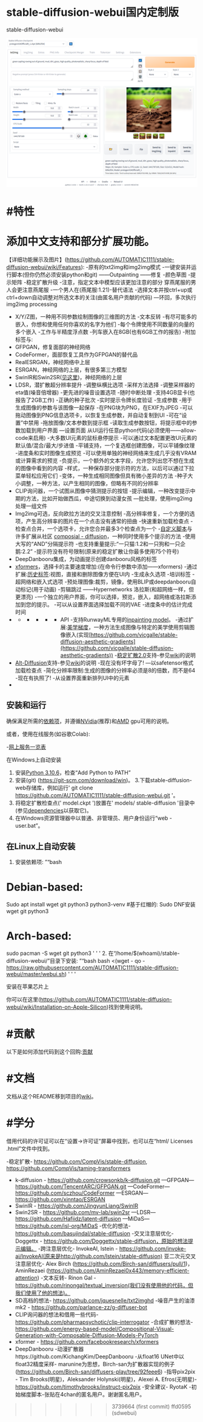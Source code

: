 # stable-diffusion-webui国内定制版
stable-diffusion-webui

![](screenshot.png)

# #特性
# 添加中文支持和部分扩展功能。
【详细功能展示及图片】(https://github.com/AUTOMATIC1111/stable-diffusion-webui/wiki/Features):
-原有的txt2img和img2img模式
-一键安装并运行脚本(但你仍然必须安装python和git)
——Outpainting
——修复
-颜色草图
-提示矩阵
-稳定扩散升级
-注意，指定文本中模型应该更加注意的部分
穿燕尾服的男人会更注意燕尾服
-一个男人在(燕尾服:1.21)-替代语法
-选择文本并按ctrl+up或ctrl+down自动调整对所选文本的关注(由匿名用户贡献的代码)
—环回，多次执行img2img processing
- X/Y/Z图，一种用不同参数绘制图像的三维图的方法
-文本反转
-有尽可能多的嵌入，你想和使用任何你喜欢的名字为他们
-每个令牌使用不同数量的向量的多个嵌入
-工作与半精度浮点数
-列车嵌入在8GB(也有6GB工作的报告)
-附加标签与:
- GFPGAN，修复面部的神经网络
- CodeFormer，面部恢复工具作为GFPGAN的替代品
- RealESRGAN，神经网络中上层
- ESRGAN，神经网络的上层，有很多第三方模型
- SwinIR和Swin2SR([见这里](https://github.com/AUTOMATIC1111/stable-diffusion-webui/pull/2092))，神经网络的上层
- LDSR，潜扩散超分辨率提升
-调整纵横比选项
-采样方法选择
-调整采样器的eta值(噪音倍增器)
-更先进的噪音设置选项
-随时中断处理
-支持4GB显卡(也报告了2GB工作)
-正确的种子批次
-实时提示令牌长度验证
-生成参数
-用于生成图像的参数与该图像一起保存
-在PNG块为PNG，在EXIF为JPEG
-可以拖动图像到PNG信息选项卡，以恢复生成参数，并自动复制到UI
-可在“设置”中禁用
-拖放图像/文本参数到提示框
-读取生成参数按钮，将提示框中的参数加载到用户界面
—设置页面
从UI运行任意python代码(必须使用——allow-code来启用)
-大多数UI元素的鼠标悬停提示
-可以通过文本配置更改UI元素的默认值/混合/最大/步进值
-平铺支持，一个复选框创建图像，可以平铺像纹理
-进度条和实时图像生成预览
-可以使用单独的神经网络来生成几乎没有VRAM或计算需求的预览
-负提示，一个额外的文本字段，允许您列出您不想在生成的图像中看到的内容
-样式，一种保存部分提示符的方法，以后可以通过下拉菜单轻松应用它们
-变体，一种生成相同图像但具有微小差异的方法
-种子大小调整，一种方法，以产生相同的图像，但略有不同的分辨率
- CLIP询问器，一个试图从图像中猜测提示的按钮
-提示编辑，一种改变提示中期的方法，比如开始做西瓜，中途切换到动漫女孩
—批处理，使用img2img处理一组文件
- Img2img可选，反向欧拉方法的交叉注意控制
-高分辨率修复，一个方便的选项，产生高分辨率的图片在一个点击没有通常的扭曲
-快速重新加载检查点
-检查点合并，一个选项卡，允许您合并最多3个检查点为一个
-[自定义脚本](https://github.com/AUTOMATIC1111/stable-diffusion-webui/wiki/Custom-Scripts)与许多扩展从社区
[composial - diffusion](https://energy-based-model.github.io/Compositional-Visual-Generation-with-Composable-Diffusion-Models/)，一种同时使用多个提示的方法
-使用大写的“AND”分隔提示符
-也支持重量提示:“一只猫:1.2和一只狗和一只企鹅:2.2”
-提示符没有符号限制(原来的稳定扩散让你最多使用75个符号)
- DeepDanbooru集成，为动画提示创建danbooru风格的标签
- [xformers](https://github.com/AUTOMATIC1111/stable-diffusion-webui/wiki/Xformers)，选择卡的主要速度增加:(在命令行参数中添加——xformers)
-通过扩展:[历史标签](https://github.com/yfszzx/stable-diffusion-webui-images-browser):视图，直接和删除图像方便在UI内
-生成永久选项
-培训标签
-超网络和嵌入式选项
-预处理图像:裁剪，镜像，使用BLIP或deepdanbooru自动标记(用于动画)
-剪辑跳过
——Hypernetworks
洛拉斯(和超网络一样，但更漂亮)
-一个独立的用户界面，你可以选择，预览，嵌入，超网络或洛拉斯添加到您的提示。
-可以从设置界面选择加载不同的VAE
-进度条中的估计完成时间
- - - - - - API
-支持RunwayML专用的[inpainting model](https://github.com/runwayml/stable-diffusion#inpainting-with-stable-diffusion)。
-通过扩展:[美学梯度](https://github.com/AUTOMATIC1111/stable-diffusion-webui-aesthetic-gradients)，一种方法生成图像与特定的美学使用剪辑图像嵌入(实现[https://github.com/vicgalle/stable-diffusion-aesthetic-gradients](https://github.com/vicgalle/stable-diffusion-aesthetic-gradients))
-[稳定扩散2.0](https://github.com/Stability-AI/stablediffusion)支持-参见[wiki](https://github.com/AUTOMATIC1111/stable-diffusion-webui/wiki/Features#stable-diffusion-20)的说明
- [Alt-Diffusion](https://arxiv.org/abs/2211.06679)支持-参见[wiki](https://github.com/AUTOMATIC1111/stable-diffusion-webui/wiki/Features#alt-diffusion)的说明
-现在没有坏字母了!
—以safetensor格式加载检查点
-简化分辨率限制:生成的图像的分辨率必须是8的倍数，而不是64
-现在有执照了!
-从设置界面重新排列UI中的元素
-

## 安装和运行
确保满足所需的[依赖项](https://github.com/AUTOMATIC1111/stable-diffusion-webui/wiki/Dependencies)，并遵循[NVidia](https://github.com/AUTOMATIC1111/stable-diffusion-webui/wiki/Install-and-Run-on-NVidia-GPUs)(推荐)和[AMD](https://github.com/AUTOMATIC1111/stable-diffusion-webui/wiki/Install-and-Run-on-AMD-GPUs) gpu可用的说明。

或者，使用在线服务(如谷歌Colab):

-[网上服务一览表](https://github.com/AUTOMATIC1111/stable-diffusion-webui/wiki/Online-Services)

在Windows上自动安装
1. 安装[Python 3.10.6](https://www.python.org/downloads/windows/)，检查“Add Python to PATH”
2. 安装(git) (https://git-scm.com/download/win)。
3.下载stable-diffusion-web存储库，例如运行' git clone https://github.com/AUTOMATIC1111/stable-diffusion-webui.git '。
4. 将稳定扩散检查点(' model.ckpt ')放置在' models/ stable-diffusion '目录中(参见[dependencies](https://github.com/AUTOMATIC1111/stable-diffusion-webui/wiki/Dependencies)以获取它)。
5. 在Windows资源管理器中以普通、非管理员、用户身份运行“web -user.bat”。

## 在Linux上自动安装
1. 安装依赖项:
”“bash
# Debian-based:
Sudo apt install wget git python3 python3-venv
#基于红帽的:
Sudo DNF安装wget git python3
# Arch-based:
sudo pacman -S wget git python3
' ' '
2. 在“/home/$(whoami)/stable-diffusion-webui/”目录下安装:
”“bash
bash <(wget - qo - https://raw.githubusercontent.com/AUTOMATIC1111/stable-diffusion-webui/master/webui.sh)
' ' '

安装在苹果芯片上

你可以在这里(https://github.com/AUTOMATIC1111/stable-diffusion-webui/wiki/Installation-on-Apple-Silicon)找到使用说明。

# #贡献
以下是如何添加代码到这个回购:[贡献](https://github.com/AUTOMATIC1111/stable-diffusion-webui/wiki/Contributing)

# #文档
文档从这个README移到项目的[wiki](https://github.com/AUTOMATIC1111/stable-diffusion-webui/wiki)。

# #学分
借用代码的许可证可以在“设置->许可证”屏幕中找到，也可以在“html/ Licenses .html”文件中找到。

-稳定扩散- https://github.com/CompVis/stable-diffusion, https://github.com/CompVis/taming-transformers
- k-diffusion - https://github.com/crowsonkb/k-diffusion.git
—GFPGAN—https://github.com/TencentARC/GFPGAN.git
—CodeFormer—https://github.com/sczhou/CodeFormer
—ESRGAN—https://github.com/xinntao/ESRGAN
- SwinIR - https://github.com/JingyunLiang/SwinIR
- Swin2SR - https://github.com/mv-lab/swin2sr
—LDSR—https://github.com/Hafiidz/latent-diffusion
—MiDaS—https://github.com/isl-org/MiDaS
-优化的想法- https://github.com/basujindal/stable-diffusion
-交叉注意层优化- Doggettx - https://github.com/Doggettx/stable-diffusion，原始的想法提示编辑。
-跨注意层优化- InvokeAI, lstein - https://github.com/invoke-ai/InvokeAI(原来是http://github.com/lstein/stable-diffusion)
亚二次元交叉注意层优化- Alex Birch (https://github.com/Birch-san/diffusers/pull/1)， AminRezaei (https://github.com/AminRezaei0x443/memory-efficient-attention)
-文本反转- Rinon Gal - https://github.com/rinongal/textual_inversion(我们没有使用他的代码，但我们使用了他的想法)。
- SD高档的想法- https://github.com/jquesnelle/txt2imghd
-噪音产生的油漆mk2 - https://github.com/parlance-zz/g-diffuser-bot
- CLIP询问器的想法和借用一些代码- https://github.com/pharmapsychotic/clip-interrogator
-合成扩散的想法- https://github.com/energy-based-model/Compositional-Visual-Generation-with-Composable-Diffusion-Models-PyTorch
- xformer - https://github.com/facebookresearch/xformers
- DeepDanbooru -动漫扩散器https://github.com/KichangKim/DeepDanbooru
-从float16 UNet中以float32精度采样- marunine为思想，Birch-san为扩散器实现的例子(https://github.com/Birch-san/diffusers-play/tree/92feee6)
-指导pix2pix - Tim Brooks(明星)，Aleksander Holynski(明星)，Alexei A. Efros(无明星)- https://github.com/timothybrooks/instruct-pix2pix
-安全建议- RyotaK
-初始梯度脚本-张贴在4chan的匿名用户。谢谢匿名用户。
>>>>>>> 3739664 (first commit)
>>>>>>> ffd0595 (sdwebui)
